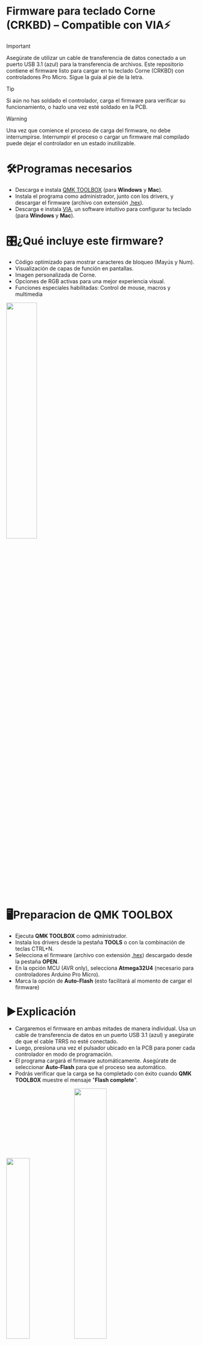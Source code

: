 # Firmware para teclado Corne (CRKBD) – Compatible con VIA⚡

> [!IMPORTANT]
> Asegúrate de utilizar un cable de transferencia de datos conectado a un puerto USB 3.1 (azul) para la transferencia de archivos.
> Este repositorio contiene el firmware listo para cargar en tu teclado Corne (CRKBD) con controladores Pro Micro.
> Sigue la guía al pie de la letra.

> [!TIP]
> Si aún no has soldado el controlador, carga el firmware para verificar su funcionamiento, o hazlo una vez esté soldado en la PCB.

> [!WARNING]
> Una vez que comience el proceso de carga del firmware, no debe interrumpirse. Interrumpir el proceso o cargar un firmware mal compilado puede dejar el controlador en un estado inutilizable.

# 🛠️Programas necesarios
- Descarga e instala [QMK TOOLBOX](https://qmk.fm/toolbox) (para **Windows** y **Mac**).
- Instala el programa como administrador, junto con los drivers, y descargar el firmware (archivo con extensión [.hex](https://github.com/AplyyKey/Via_firmware_crkbd/blob/main/Firmware/crkbd_rev1_via.hex)).
- Descarga e instala [VIA](https://github.com/the-via/releases/releases), un software intuitivo para configurar tu teclado (para **Windows** y **Mac**).
  
# 🎛️¿Qué incluye este firmware?
- Código optimizado para mostrar caracteres de bloqueo (Mayús y Num).
- Visualización de capas de función en pantallas.
- Imagen personalizada de Corne.
- Opciones de RGB activas para una mejor experiencia visual.
- Funciones especiales habilitadas: Control de mouse, macros y multimedia

<img src="https://github.com/user-attachments/assets/5aab29d2-7863-4741-b80b-7d4a4e45bf25" width="40%" />


# 🖥️Preparacion de QMK TOOLBOX
- Ejecuta **QMK TOOLBOX** como administrador.
- Instala los drivers desde la pestaña **TOOLS** o con la combinación de teclas CTRL+N.
- Selecciona el firmware (archivo con extensión [.hex](https://github.com/AplyyKey/Via_firmware_crkbd/blob/main/Firmware/crkbd_rev1_via.hex)) descargado desde la pestaña **OPEN**.
- En la opción MCU (AVR only), selecciona **Atmega32U4** (necesario para controladores Arduino Pro Micro).
- Marca la opción de **Auto-Flash** (esto facilitará al momento de cargar el firmware)

# ▶️Explicación 
- Cargaremos el firmware en ambas mitades de manera individual. Usa un cable de transferencia de datos en un puerto USB 3.1 (azul) y asegúrate de que el cable TRRS no esté conectado.
- Luego, presiona una vez el pulsador ubicado en la PCB para poner cada controlador en modo de programación.
- El programa cargará el firmware automáticamente. Asegúrate de seleccionar **Auto-Flash** para que el proceso sea automático.
- Podrás verificar que la carga se ha completado con éxito cuando **QMK TOOLBOX** muestre el mensaje "**Flash complete**".

<img src="https://github.com/user-attachments/assets/4223266b-0cf8-4fae-b939-47770f143a53" width="35%" /> <img src="https://github.com/user-attachments/assets/593b3e70-8457-465d-b413-465ab40fcd0a" width="41.2%" />

# ▶️Controlador 
- Para cargar el firmware con el controlador libre, realiza un puente entre los puntos GND y RESET (puedes hacerlo con un alambre, clip o pinzas de electrónica).
  
<img src="https://github.com/user-attachments/assets/8e5d6935-1b09-474b-afc0-46683d21c623" width="25%" />
